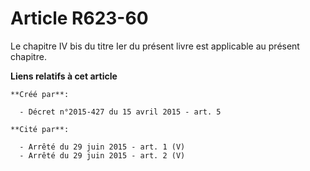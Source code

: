 # Article R623-60

Le chapitre IV bis du titre Ier du présent livre est applicable au présent chapitre.

**Liens relatifs à cet article**

	**Créé par**:

	  - Décret n°2015-427 du 15 avril 2015 - art. 5

	**Cité par**:

	  - Arrêté du 29 juin 2015 - art. 1 (V)
	  - Arrêté du 29 juin 2015 - art. 2 (V)
